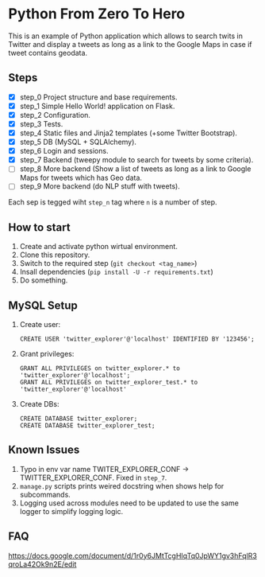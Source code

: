 Python From Zero To Hero
=========================

This is an example of Python application which allows to search twits in Twitter and display a tweets as long as a link to the Google Maps in case if tweet contains geodata.


Steps
-----
- [x] step_0 Project structure and base requirements.
- [x] step_1 Simple Hello World! application on Flask.
- [x] step_2 Configuration.
- [x] step_3 Tests.
- [x] step_4 Static files and Jinja2 templates (+some Twitter Bootstrap).
- [x] step_5 DB (MySQL + SQLAlchemy).
- [x] step_6 Login and sessions.
- [x] step_7 Backend (tweepy module to search for tweets by some criteria).
- [ ] step_8 More backend (Show a list of tweets as long as a link to Google Maps for tweets which has Geo data.
- [ ] step_9 More backend (do NLP stuff with tweets).

Each sep is tegged wiht ``step_n`` tag where `n` is a number of step.

How to start
------------
1. Create and activate python wirtual environment.
2. Clone this repository.
3. Switch to the required step (``git checkout <tag_name>``)
4. Insall dependencies (``pip install -U -r requirements.txt``)
5. Do something.

MySQL Setup
-----------
1. Create user:
   ```
   CREATE USER 'twitter_explorer'@'localhost' IDENTIFIED BY '123456';
   ```

2. Grant privileges:
   ```
   GRANT ALL PRIVILEGES on twitter_explorer.* to 'twitter_explorer'@'localhost';
   GRANT ALL PRIVILEGES on twitter_explorer_test.* to 'twitter_explorer'@'localhost'
   ```

3. Create DBs:
   ```
   CREATE DATABASE twitter_explorer;
   CREATE DATABASE twitter_explorer_test;
   ```

Known Issues
------------
1. Typo in env var name TWITER_EXPLORER_CONF -> TWITTER_EXPLORER_CONF. Fixed in `step_7`.
2. ``manage.py`` scripts prints weired docstring when shows help for subcommands.
3. Logging used across modules need to be updated to use the same logger to simplify logging logic.

FAQ
---
https://docs.google.com/document/d/1r0y6JMtTcgHIqTq0JpWY1gv3hFqlR3qroLa42Ok9n2E/edit
